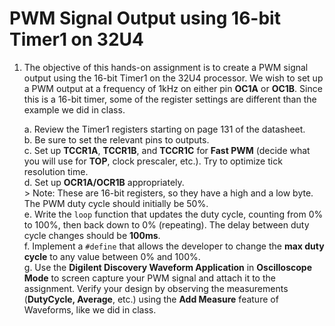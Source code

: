 # PWM Signal Output using 16-bit Timer1 on 32U4

1. The objective of this hands-on assignment is to create a PWM signal output using the 16-bit Timer1 on the 32U4 processor. We wish to set up a PWM output at a frequency of 1kHz on either pin **OC1A** or **OC1B**. Since this is a 16-bit timer, some of the register settings are different than the example we did in class.

    a. Review the Timer1 registers starting on page 131 of the datasheet.  
    b. Be sure to set the relevant pins to outputs.  
    c. Set up **TCCR1A**, **TCCR1B**, and **TCCR1C** for **Fast PWM** (decide what you will use for **TOP**, clock prescaler, etc.). Try to optimize tick resolution time.  
    d. Set up **OCR1A/OCR1B** appropriately.  
       > Note: These are 16-bit registers, so they have a high and a low byte. The PWM duty cycle should initially be 50%.  
    e. Write the `loop` function that updates the duty cycle, counting from 0% to 100%, then back down to 0% (repeating). The delay between duty cycle changes should be **100ms**.  
    f. Implement a `#define` that allows the developer to change the **max duty cycle** to any value between 0% and 100%.  
    g. Use the **Digilent Discovery Waveform Application** in **Oscilloscope Mode** to screen capture your PWM signal and attach it to the assignment. Verify your design by observing the measurements (**DutyCycle, Average**, etc.) using the **Add Measure** feature of Waveforms, like we did in class.
